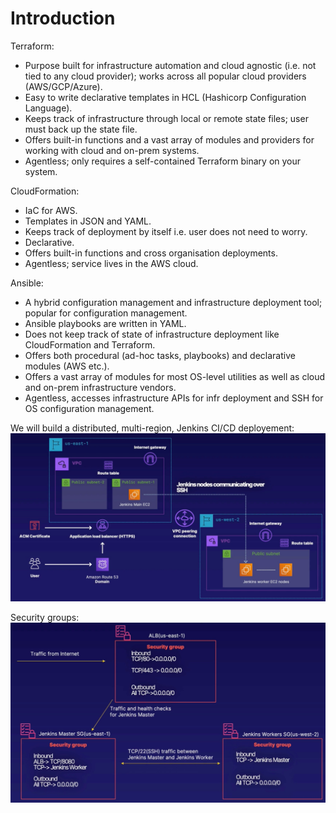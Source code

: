 # Introduction

Terraform:
- Purpose built for infrastructure automation and cloud agnostic (i.e. not tied to any cloud provider); works across all popular cloud providers (AWS/GCP/Azure).
- Easy to write declarative templates in HCL (Hashicorp Configuration Language).
- Keeps track of infrastructure through local or remote state files; user must back up the state file.
- Offers built-in functions and a vast array of modules and providers for working with cloud and on-prem systems.
- Agentless; only requires a self-contained Terraform binary on your system.

CloudFormation:
- IaC for AWS.
- Templates in JSON and YAML.
- Keeps track of deployment by itself i.e. user does not need to worry.
- Declarative.
- Offers built-in functions and cross organisation deployments.
- Agentless; service lives in the AWS cloud.

Ansible:
- A hybrid configuration management and infrastructure deployment tool; popular for configuration management.
- Ansible playbooks are written in YAML.
- Does not keep track of state of infrastructure deployment like CloudFormation and Terraform.
- Offers both procedural (ad-hoc tasks, playbooks) and declarative modules (AWS etc.).
- Offers a vast array of modules for most OS-level utilities as well as cloud and on-prem infrastructure vendors.
- Agentless, accesses infrastructure APIs for infr deployment and SSH for OS configuration management.

We will build a distributed, multi-region, Jenkins CI/CD deployement:
![Architecture](images/architecture.jpg)

Security groups:
![Security groups](images/architecture-security-groups.jpg)